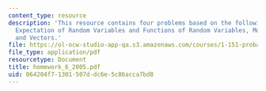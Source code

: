 ```yaml
---
content_type: resource
description: 'This resource contains four problems based on the following topics:
  Expectation of Random Variables and Functions of Random Variables, Moments of Variables
  and Vectors.'
file: https://ol-ocw-studio-app-qa.s3.amazonaws.com/courses/1-151-probability-and-statistics-in-engineering-spring-2005/064204f71301507ddc6e5c86acca7bd8_homework_6_2005.pdf
file_type: application/pdf
resourcetype: Document
title: homework_6_2005.pdf
uid: 064204f7-1301-507d-dc6e-5c86acca7bd8
---
```

